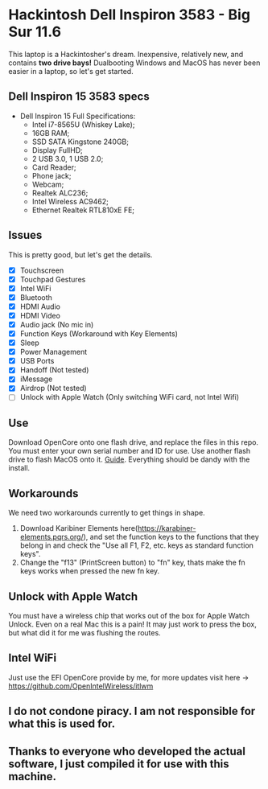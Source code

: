 # Hackintosh Dell Inspiron 3583 - Big Sur 11.6
This laptop is a Hackintosher's dream. Inexpensive, relatively new, and contains **two drive bays!** Dualbooting Windows and MacOS has never been easier in a laptop, so let's get started.
## Dell Inspiron 15 3583 specs
  * Dell Inspiron 15 Full Specifications:
    - Intel i7-8565U (Whiskey Lake);
    - 16GB RAM;
    - SSD SATA Kingstone 240GB;
    - Display FullHD;
    - 2 USB 3.0, 1 USB 2.0;
    - Card Reader;
    - Phone jack;
    - Webcam;
    - Realtek ALC236;
    - Intel Wireless AC9462;
    - Ethernet Realtek RTL810xE FE;
## Issues
This is pretty good, but let's get the details.
- [x] Touchscreen
- [x] Touchpad Gestures
- [x] Intel WiFi
- [x] Bluetooth
- [x] HDMI Audio
- [x] HDMI Video
- [x] Audio jack (No mic in)
- [x] Function Keys (Workaround with Key Elements)
- [x] Sleep
- [x] Power Management
- [x] USB Ports
- [x] Handoff (Not tested)
- [x] iMessage
- [x] Airdrop (Not tested)
- [ ] Unlock with Apple Watch (Only switching WiFi card, not Intel Wifi)

## Use
Download OpenCore onto one flash drive, and replace the files in this repo. You must enter your own serial number and ID for use. Use another flash drive to flash MacOS onto it. [Guide](https://support.apple.com/en-us/HT201372). Everything should be dandy with the install.

## Workarounds
We need two workarounds currently to get things in shape. 
1. Download Karibiner Elements here(https://karabiner-elements.pqrs.org/), and set the function keys to the functions that they belong in and check the "Use all F1, F2, etc. keys as standard function keys".
2. Change the "f13" (PrintScreen button) to "fn" key, thats make the fn keys works when pressed the new fn key.

## Unlock with Apple Watch
You must have a wireless chip that works out of the box for Apple Watch Unlock. 
Even on a real Mac this is a pain! It may just work to press the box, but what did it for me was flushing the routes. 

## Intel WiFi
Just use the EFI OpenCore provide by me, for more updates visit here -> https://github.com/OpenIntelWireless/itlwm

## I do not condone piracy. I am not responsible for what this is used for. 
## Thanks to everyone who developed the actual software, I just compiled it for use with this machine.
